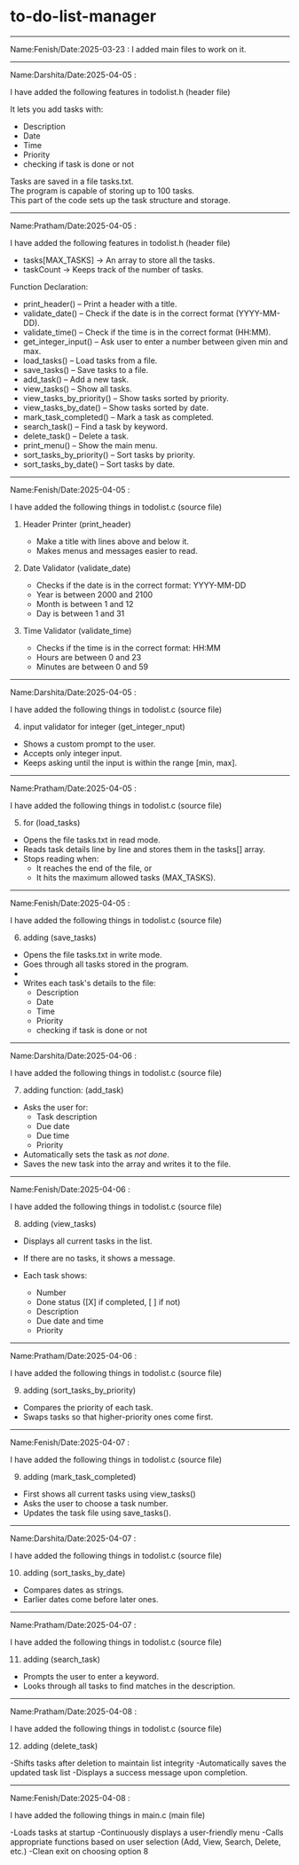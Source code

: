 # to-do-list-manager
---------------------------------------------------------------------------------------------------------------------------------------------------------------------------------

Name:Fenish/Date:2025-03-23 : I added main files to work on it.

---------------------------------------------------------------------------------------------------------------------------------------------------------------------------------

Name:Darshita/Date:2025-04-05 :

I have added the following features in todolist.h (header file) 

It lets you add tasks with:
- Description
- Date 
- Time 
- Priority
- checking if task is done or not

Tasks are saved in a file tasks.txt.  
The program is capable of storing up to 100 tasks.  
This part of the code sets up the task structure and storage.

--------------------------------------------------------------------------------------------------------------------------------------------------------------------------------

Name:Pratham/Date:2025-04-05 : 

I have added the following features in todolist.h (header file) 

- tasks[MAX_TASKS] → An array to store all the tasks.
- taskCount → Keeps track of the number of tasks.

Function Declaration:

- print_header() – Print a header with a title.
- validate_date() – Check if the date is in the correct format (YYYY-MM-DD).
- validate_time() – Check if the time is in the correct format (HH:MM).
- get_integer_input() – Ask user to enter a number between given min and max.
- load_tasks() – Load tasks from a file.
- save_tasks() – Save tasks to a file.
- add_task() – Add a new task.
- view_tasks() – Show all tasks.
- view_tasks_by_priority() – Show tasks sorted by priority.
- view_tasks_by_date() – Show tasks sorted by date.
- mark_task_completed() – Mark a task as completed.
- search_task() – Find a task by keyword.
- delete_task() – Delete a task.
- print_menu() – Show the main menu.
- sort_tasks_by_priority() – Sort tasks by priority.
- sort_tasks_by_date() – Sort tasks by date.

--------------------------------------------------------------------------------------------------------------------------------------------------------------------------------

Name:Fenish/Date:2025-04-05 : 

I have added the following things in todolist.c (source file) 

1. Header Printer (print_header)
   - Make a title with lines above and below it.
   - Makes menus and messages easier to read.

2. Date Validator (validate_date)
   - Checks if the date is in the correct format: YYYY-MM-DD
   - Year is between 2000 and 2100
   - Month is between 1 and 12
   - Day is between 1 and 31

3. Time Validator (validate_time)
   - Checks if the time is in the correct format: HH:MM
   - Hours are between 0 and 23
   - Minutes are between 0 and 59

-------------------------------------------------------------------------------------------------------------------------------------------------------------------------------

Name:Darshita/Date:2025-04-05 : 

I have added the following things in todolist.c (source file) 

4. input validator for integer (get_integer_nput)

- Shows a custom prompt to the user.
- Accepts only integer input.
- Keeps asking until the input is within the range [min, max].

-------------------------------------------------------------------------------------------------------------------------------------------------------------------------------

Name:Pratham/Date:2025-04-05 : 

I have added the following things in todolist.c (source file) 

5.  for (load_tasks)
   
- Opens the file tasks.txt in read mode.
- Reads task details line by line and stores them in the tasks[] array.
- Stops reading when:
  - It reaches the end of the file, or
  - It hits the maximum allowed tasks (MAX_TASKS).

-------------------------------------------------------------------------------------------------------------------------------------------------------------------------------

Name:Fenish/Date:2025-04-05 : 

I have added the following things in todolist.c (source file) 

6. adding (save_tasks)

- Opens the file tasks.txt in write mode.
- Goes through all tasks stored in the program.
- 
- Writes each task's details to the file:
  - Description
  - Date 
  - Time 
  - Priority
  - checking if task is done or not

-------------------------------------------------------------------------------------------------------------------------------------------------------------------------------

Name:Darshita/Date:2025-04-06 : 

I have added the following things in todolist.c (source file) 

7. adding function: (add_task)

- Asks the user for:
  - Task description
  - Due date 
  - Due time 
  - Priority 
- Automatically sets the task as *not done*.
- Saves the new task into the array and writes it to the file.

-------------------------------------------------------------------------------------------------------------------------------------------------------------------------------

Name:Fenish/Date:2025-04-06 : 

I have added the following things in todolist.c (source file) 

8. adding (view_tasks)

- Displays all current tasks in the list.
- If there are no tasks, it shows a message.
  
- Each task shows:
  - Number
  - Done status ([X] if completed, [ ] if not)
  - Description
  - Due date and time
  - Priority

-------------------------------------------------------------------------------------------------------------------------------------------------------------------------------

Name:Pratham/Date:2025-04-06 : 

I have added the following things in todolist.c (source file) 

9. adding (sort_tasks_by_priority)

- Compares the priority of each task.
- Swaps tasks so that higher-priority ones come first.

-------------------------------------------------------------------------------------------------------------------------------------------------------------------------------

Name:Fenish/Date:2025-04-07 : 

I have added the following things in todolist.c (source file) 

9. adding (mark_task_completed)

- First shows all current tasks using view_tasks()
- Asks the user to choose a task number.
- Updates the task file using save_tasks().

-------------------------------------------------------------------------------------------------------------------------------------------------------------------------------

Name:Darshita/Date:2025-04-07 : 

I have added the following things in todolist.c (source file) 

10. adding (sort_tasks_by_date)

- Compares dates as strings.
- Earlier dates come before later ones.

-------------------------------------------------------------------------------------------------------------------------------------------------------------------------------
  
Name:Pratham/Date:2025-04-07 : 

I have added the following things in todolist.c (source file) 

11. adding (search_task)

- Prompts the user to enter a keyword.
- Looks through all tasks to find matches in the description.

-------------------------------------------------------------------------------------------------------------------------------------------------------------------------------
  
Name:Pratham/Date:2025-04-08 : 

I have added the following things in todolist.c (source file) 

12. adding (delete_task)

-Shifts tasks after deletion to maintain list integrity
-Automatically saves the updated task list
-Displays a success message upon completion.

-------------------------------------------------------------------------------------------------------------------------------------------------------------------------------
  
Name:Fenish/Date:2025-04-08 : 

I have added the following things in main.c (main file) 

-Loads tasks at startup
-Continuously displays a user-friendly menu
-Calls appropriate functions based on user selection (Add, View, Search, Delete, etc.)
-Clean exit on choosing option 8
